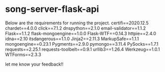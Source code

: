 # song-server-flask-api
Below are the requirements for running the project.
certifi==2020.12.5
chardet==4.0.0
click==7.1.2
dnspython==2.1.0
email-validator==1.1.2
Flask==1.1.2
flask-mongoengine==1.0.0
Flask-WTF==0.14.3
httpie==2.4.0
idna==2.10
itsdangerous==1.1.0
Jinja2==2.11.3
MarkupSafe==1.1.1
mongoengine==0.23.1
Pygments==2.9.0
pymongo==3.11.4
PySocks==1.7.1
requests==2.25.1
requests-toolbelt==0.9.1
urllib3==1.26.4
Werkzeug==1.0.1
WTForms==2.3.3

let me know your feedback!!
